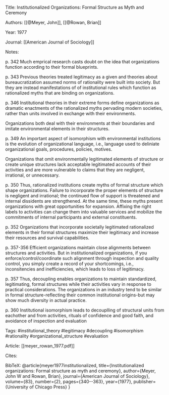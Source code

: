 Title: Institutionalized Organizations: Formal Structure as Myth and Ceremony

Authors: [[@Meyer, John]], [[@Rowan, Brian]]

Year: 1977

Journal: [[American Journal of Sociology]]

Notes:

p. 342
Much emprical research casts doubt on the idea that organizations function according to their formal blueprints.

p. 343
Previous theories treated legitimacy as a given and theories about bureaucratization assumed norms of rationality were built into society. But they are instead manifestations of of institutional rules which function as rationalized myths that are binding on organizations.

p. 346
Institutional theories in their extreme forms define organizations as dramatic enactments of the rationalized myths pervading modern societies, rather than units involved in exchange with their environments.

Organizations both deal with their environments at their boundaries and imitate environmental elements in their structures.

p. 349
An important aspect of isomorphism with environmental institutions is the evolution of organizational language, i.e., language used to deliniate organizational goals, procedures, policies, motives. 

Organizations that omit environmentally legitimated elements of structure or create unique structures lack acceptable legitimated accounts of their activities and are more vulnerable to claims that they are negligent, irrational, or unnecessary.

p. 350 
Thus, rationalized institutions create myths of formal structure which shape organizations. Failure to incorporate the proper elements of structure is negligent and  irrational; the continued flow of support is threatened and internal dissidents are strengthened. At the same time, these myths present organizations with great  opportunities for expansion. Affixing the right labels to activities can change them into valuable services and mobilize the commitments of internal participants and external constituents.

p. 352
Organizations that incorporate societally legitimated rationalized elements in their formal structures maximize their legitimacy and increase their resources and survival capabilities.

p. 357-356
Efficient organizations maintain close alignments between structures and activities. But in institutionalized organizations, if you enforce/control/coordinate such alignment through inspection and quality control, you simply create a record of your shortcomings, i.e., inconsitencies and inefficiencies, which leads to loss of legitimacy. 

p. 357
Thus, decoupling enables organizations to maintain standardized, legitimating, formal structures while their activities vary in response to practical considerations. The organizations in an industry tend to be similar in formal structure-reflecting their common institutional origins-but may show much diversity in actual practice.

p. 360 
Institutional isomorphism leads to decouplling of structural units from eachother and from activities, rituals of confidence and good faith, and avoidance of inspection and evaluation


Tags: #institutional_theory #legitimacy #decoupling #isomorphism #rationality #organizational_structure #evaluation

Article: [[meyer_rowan_1977.pdf]]

Cites:

BibTeX: @article{meyer1977institutionalized,
  title={Institutionalized organizations: Formal structure as myth and ceremony},
  author={Meyer, John W and Rowan, Brian},
  journal={American Journal of Sociology},
  volume={83},
  number={2},
  pages={340--363},
  year={1977},
  publisher={University of Chicago Press}
}
